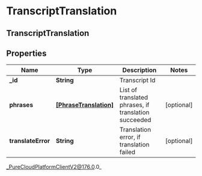 # TranscriptTranslation

## TranscriptTranslation

## Properties

|Name | Type | Description | Notes|
|------------ | ------------- | ------------- | -------------|
| **_id** | **String** | Transcript Id | |
| **phrases** | [**[PhraseTranslation]**]([PhraseTranslation]) | List of translated phrases, if translation succeeded | [optional] |
| **translateError** | **String** | Translation error, if translation failed | [optional] |



_PureCloudPlatformClientV2@176.0.0_

